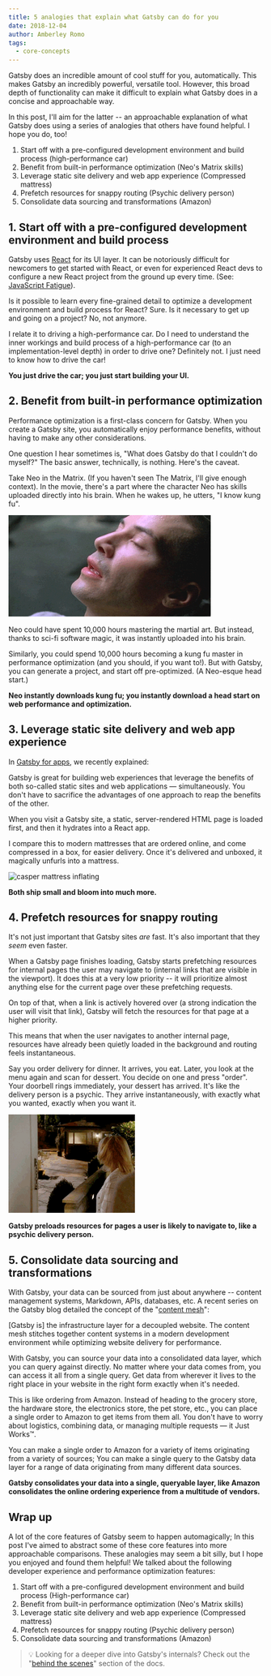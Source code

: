 ```yaml
---
title: 5 analogies that explain what Gatsby can do for you
date: 2018-12-04
author: Amberley Romo
tags:
  - core-concepts
---
```


Gatsby does an incredible amount of cool stuff for you, automatically. This makes Gatsby an incredibly powerful, versatile tool. However, this broad depth of functionality can make it difficult to explain what Gatsby does in a concise and approachable way.

In this post, I'll aim for the latter -- an approachable explanation of what Gatsby does using a series of analogies that others have found helpful. I hope you do, too!

1.  Start off with a pre-configured development environment and build process (high-performance car)
2.  Benefit from built-in performance optimization (Neo's Matrix skills)
3.  Leverage static site delivery and web app experience (Compressed mattress)
4.  Prefetch resources for snappy routing (Psychic delivery person)
5.  Consolidate data sourcing and transformations (Amazon)

## 1. Start off with a pre-configured development environment and build process

Gatsby uses [React](https://reactjs.org/) for its UI layer. It can be notoriously difficult for newcomers to get started with React, or even for experienced React devs to configure a new React project from the ground up every time. (See: [JavaScript Fatigue](https://medium.com/@ericclemmons/javascript-fatigue-48d4011b6fc4)).

Is it possible to learn every fine-grained detail to optimize a development environment and build process for React? Sure. Is it necessary to get up and going on a project? No, not anymore.

I relate it to driving a high-performance car. Do I need to understand the inner workings and build process of a high-performance car (to an implementation-level depth) in order to drive one? Definitely not. I just need to know how to drive the car!

**You just drive the car; you just start building your UI.**

## 2. Benefit from built-in performance optimization

Performance optimization is a first-class concern for Gatsby. When you create a Gatsby site, you automatically enjoy performance benefits, without having to make any other considerations.

One question I hear sometimes is, "What does Gatsby do that I couldn't do myself?" The basic answer, technically, is nothing. Here's the caveat.

Take Neo in the Matrix. (If you haven't seen The Matrix, I'll give enough context). In the movie, there's a part where the character Neo has skills uploaded directly into his brain. When he wakes up, he utters, "I know kung fu".

![Neo knows kung fu](./images/neo-kung-fu.gif)

Neo could have spent 10,000 hours mastering the martial art. But instead, thanks to sci-fi software magic, it was instantly uploaded into his brain.

Similarly, you could spend 10,000 hours becoming a kung fu master in performance optimization (and you should, if you want to!). But with Gatsby, you can generate a project, and start off pre-optimized. (A Neo-esque head start.)

**Neo instantly downloads kung fu; you instantly download a head start on web performance and optimization.**

## 3. Leverage static site delivery and web app experience

In [Gatsby for apps](/blog/2018-11-07-gatsby-for-apps/), we recently explained:

<Pullquote citation="Dustin Schau">
  Gatsby is great for building web experiences that leverage the benefits of both so-called static sites and web applications — simultaneously. You don't have to sacrifice the advantages of one approach to reap the benefits of the other.
</Pullquote>

When you visit a Gatsby site, a static, server-rendered HTML page is loaded first, and then it hydrates into a React app.

I compare this to modern mattresses that are ordered online, and come compressed in a box, for easier delivery. Once it's delivered and unboxed, it magically unfurls into a mattress.

![casper mattress inflating](./images/casper-unboxing.gif)

**Both ship small and bloom into much more.**

## 4. Prefetch resources for snappy routing

It's not just important that Gatsby sites _are_ fast. It's also important that they _seem_ even faster.

When a Gatsby page finishes loading, Gatsby starts prefetching resources for internal pages the user may navigate to (internal links that are visible in the viewport). It does this at a very low priority -- it will prioritize almost anything else for the current page over these prefetching requests.

On top of that, when a link is actively hovered over (a strong indication the user will visit that link), Gatsby will fetch the resources for that page at a higher priority.

This means that when the user navigates to another internal page, resources have already been quietly loaded in the background and routing feels instantaneous.

Say you order delivery for dinner. It arrives, you eat. Later, you look at the menu again and scan for dessert. You decide on one and press "order". Your doorbell rings immediately, your dessert has arrived. It's like the delivery person is a psychic. They arrive instantaneously, with exactly what you wanted, exactly when you want it.

![the flash delivering pizza](./images/the-flash-pizza.gif)

**Gatsby preloads resources for pages a user is likely to navigate to, like a psychic delivery person.**

## 5. Consolidate data sourcing and transformations

With Gatsby, your data can be sourced from just about anywhere -- content management systems, Markdown, APIs, databases, etc. A recent series on the Gatsby blog detailed the concept of the "[content mesh](/blog/2018-10-04-journey-to-the-content-mesh/)":

<Pullquote>
  [Gatsby is] the infrastructure layer for a decoupled website. The content mesh stitches together content systems in a modern development environment while optimizing website delivery for performance.
</Pullquote>

With Gatsby, you can source your data into a consolidated data layer, which you can query against directly. No matter where your data comes from, you can access it all from a single query. Get data from wherever it lives to the right place in your website in the right form exactly when it's needed.

This is like ordering from Amazon. Instead of heading to the grocery store, the hardware store, the electronics store, the pet store, etc., you can place a single order to Amazon to get items from them all. You don't have to worry about logistics, combining data, or managing multiple requests — it Just Works™.

You can make a single order to Amazon for a variety of items originating from a variety of sources; You can make a single query to the Gatsby data layer for a range of data originating from many different data sources.

**Gatsby consolidates your data into a single, queryable layer, like Amazon consolidates the online ordering experience from a multitude of vendors.**

## Wrap up

A lot of the core features of Gatsby seem to happen automagically; In this post I've aimed to abstract some of these core features into more approachable comparisons. These analogies may seem a bit silly, but I hope you enjoyed and found them helpful! We talked about the following developer experience and performance optimization features:

1.  Start off with a pre-configured development environment and build process (High-performance car)
2.  Benefit from built-in performance optimization (Neo's Matrix skills)
3.  Leverage static site delivery and web app experience (Compressed mattress)
4.  Prefetch resources for snappy routing (Psychic delivery person)
5.  Consolidate data sourcing and transformations (Amazon)

> 💡 Looking for a deeper dive into Gatsby's internals? Check out the "[behind the scenes](/docs/behind-the-scenes/)" section of the docs.
